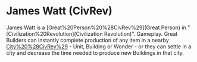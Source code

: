 # James Watt (CivRev)

James Watt is a [Great%20Person%20%28CivRev%29](Great Person) in "[Civilization%20Revolution](Civilization Revolution)".
Gameplay.
Great Builders can instantly complete production of any item in a nearby [City%20%28CivRev%29](city) - Unit, Building or Wonder - or they can settle in a city and decrease the time needed to produce new Buildings in that city.